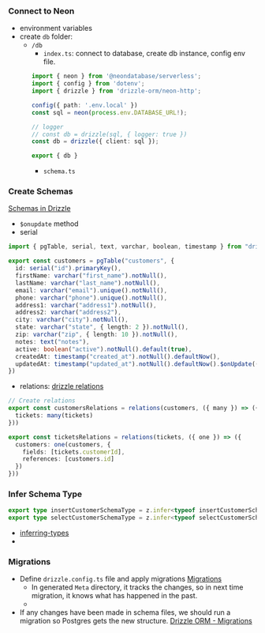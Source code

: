 ### Connect to Neon
- environment variables
- create `db` folder:
	- `/db`
		- `index.ts`: connect to database, create db instance, config env file.
		```ts
		import { neon } from '@neondatabase/serverless';
		import { config } from 'dotenv';
		import { drizzle } from 'drizzle-orm/neon-http';
		
		config({ path: '.env.local' })
		const sql = neon(process.env.DATABASE_URL!);
		
		// logger
		// const db = drizzle(sql, { logger: true })
		const db = drizzle({ client: sql });
		
		export { db }		
		```
		- `schema.ts`

				
### Create Schemas
[Schemas in Drizzle](https://orm.drizzle.team/docs/sql-schema-declaration#shape-your-data-schema)
- `$onupdate` method
- serial
```ts
import { pgTable, serial, text, varchar, boolean, timestamp } from "drizzle-orm/pg-core";

export const customers = pgTable("customers", {
  id: serial("id").primaryKey(),
  firstName: varchar("first_name").notNull(),
  lastName: varchar("last_name").notNull(),
  email: varchar("email").unique().notNull(),
  phone: varchar("phone").unique().notNull(),
  address1: varchar("address1").notNull(),
  address2: varchar("address2"),
  city: varchar("city").notNull(),
  state: varchar("state", { length: 2 }).notNull(),
  zip: varchar("zip", { length: 10 }).notNull(),
  notes: text("notes"),
  active: boolean("active").notNull().default(true),
  createdAt: timestamp("created_at").notNull().defaultNow(),
  updatedAt: timestamp("updated_at").notNull().defaultNow().$onUpdate(() => new Date()),
})

```

- relations: 
[drizzle relations](https://orm.drizzle.team/docs/relations)
```ts
// Create relations
export const customersRelations = relations(customers, ({ many }) => ({
  tickets: many(tickets)
}))

export const ticketsRelations = relations(tickets, ({ one }) => ({
  customers: one(customers, {
    fields: [tickets.customerId],
    references: [customers.id]
  })
}))
```
### Infer Schema Type
```ts
export type insertCustomerSchemaType = z.infer<typeof insertCustomerSchema>
export type selectCustomerSchemaType = z.infer<typeof selectCustomerSchema>
```
- [inferring-types](https://zod.dev/basics#inferring-types)
- 
### Migrations
- Define `drizzle.config.ts` file and apply migrations
	[Migrations](https://orm.drizzle.team/docs/drizzle-config-file)
	- In generated `Meta` directory, it tracks the changes, so in next time migration, it knows what has happened in the past.
	- 
- If any changes have been made in schema files, we should run a migration so Postgres gets the new structure.
	[Drizzle ORM - Migrations](https://orm.drizzle.team/docs/migrations)















